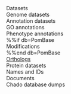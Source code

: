 <div class="left-menu-part left-menu-item"><a routerLink="/datasets">Datasets</a></div>
<div class="left-menu-part left-sub-menu-item"><a routerLink="//downloads/genome-datasets">Genome datasets</a></div>
<div class="left-menu-part left-sub-menu-item"><span>Annotation datasets</span></div>
<div class="left-menu-part left-sub-sub-menu-item"><a routerLink="/downloads/go-annotations">GO annotations</a></div>
<div class="left-menu-part left-sub-sub-menu-item"><a routerLink="/downloads/phenotype-annotations">Phenotype annotations</a></div>
%%if db=PomBase
<div class="left-menu-part left-sub-sub-menu-item"><a routerLink="/downloads/modifications">Modifications</a></div>
%%end db=PomBase
<div class="left-menu-part left-sub-sub-menu-item"><a href="${base_url}/data/orthologs/">Orthologs</a></div>
<div class="left-menu-part left-sub-menu-item"><a routerLink="//downloads/protein-datasets">Protein datasets</a></div>
<div class="left-menu-part left-sub-menu-item"><a routerLink="/downloads/names-and-identifiers">Names and IDs</a></div>
<div class="left-menu-part left-menu-item"><a routerLink="/documents">Documents</a></div>
<div class="left-menu-part left-menu-item"><a routerLink="/downloads/chado-database-dumps">Chado database dumps</a></div>
